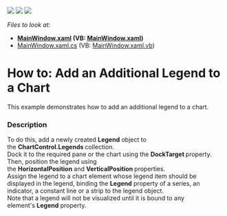 <!-- default badges list -->
![](https://img.shields.io/endpoint?url=https://codecentral.devexpress.com/api/v1/VersionRange/128568428/16.1.4%2B)
[![](https://img.shields.io/badge/Open_in_DevExpress_Support_Center-FF7200?style=flat-square&logo=DevExpress&logoColor=white)](https://supportcenter.devexpress.com/ticket/details/T377721)
[![](https://img.shields.io/badge/📖_How_to_use_DevExpress_Examples-e9f6fc?style=flat-square)](https://docs.devexpress.com/GeneralInformation/403183)
<!-- default badges end -->
<!-- default file list -->
*Files to look at*:

* **[MainWindow.xaml](./CS/AdditionalLegendSample/MainWindow.xaml) (VB: [MainWindow.xaml](./VB/AdditionalLegendSample/MainWindow.xaml))**
* [MainWindow.xaml.cs](./CS/AdditionalLegendSample/MainWindow.xaml.cs) (VB: [MainWindow.xaml.vb](./VB/AdditionalLegendSample/MainWindow.xaml.vb))
<!-- default file list end -->
# How to: Add an Additional Legend to a Chart


This example demonstrates how to add an additional legend to a chart.


<h3>Description</h3>

<p>To do this, add a newly created&nbsp;<strong>Legend</strong>&nbsp;object to the&nbsp;<strong>ChartControl.Legends&nbsp;</strong>collection.&nbsp;<br>Dock it to the required pane or the chart using the&nbsp;<strong>DockTarget&nbsp;</strong>property. Then, position the legend using the&nbsp;<strong>HorizontalPosition</strong>&nbsp;and&nbsp;<strong>VerticalPosition&nbsp;</strong>properties.<br>Assign the legend to a chart&nbsp;element whose legend item should be displayed in the legend, binding the&nbsp;<strong>Legend</strong>&nbsp;property of a series, an indicator, a constant line or a strip to the legend object.<br>Note that a legend will not be visualized until it is bound to any element's&nbsp;<strong>Legend</strong>&nbsp;property.</p>

<br/>


